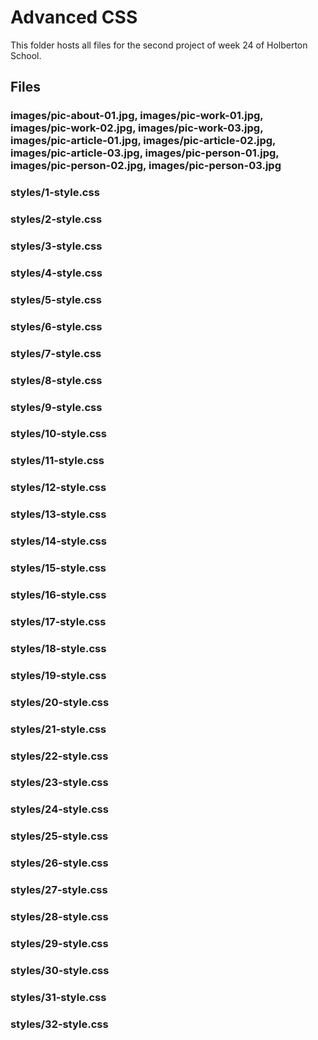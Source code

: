 # Advanced CSS

This folder hosts all files for the second project of week 24 of Holberton School.

## Files

### images/pic-about-01.jpg, images/pic-work-01.jpg, images/pic-work-02.jpg, images/pic-work-03.jpg, images/pic-article-01.jpg, images/pic-article-02.jpg, images/pic-article-03.jpg, images/pic-person-01.jpg, images/pic-person-02.jpg, images/pic-person-03.jpg
### styles/1-style.css
### styles/2-style.css
### styles/3-style.css
### styles/4-style.css
### styles/5-style.css
### styles/6-style.css
### styles/7-style.css
### styles/8-style.css
### styles/9-style.css
### styles/10-style.css
### styles/11-style.css
### styles/12-style.css
### styles/13-style.css
### styles/14-style.css
### styles/15-style.css
### styles/16-style.css
### styles/17-style.css
### styles/18-style.css
### styles/19-style.css
### styles/20-style.css
### styles/21-style.css
### styles/22-style.css
### styles/23-style.css
### styles/24-style.css
### styles/25-style.css
### styles/26-style.css
### styles/27-style.css
### styles/28-style.css
### styles/29-style.css
### styles/30-style.css
### styles/31-style.css
### styles/32-style.css
